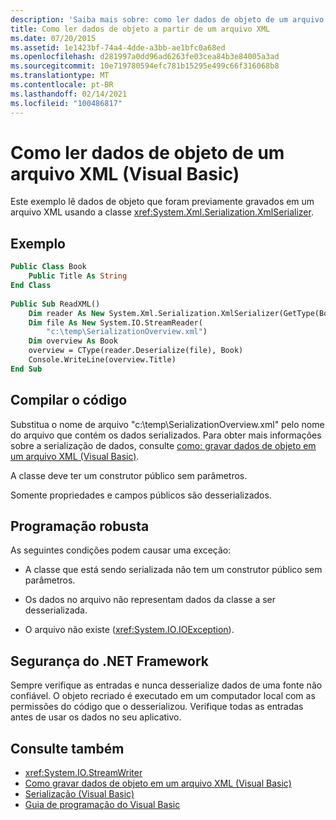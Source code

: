 ```yaml
---
description: 'Saiba mais sobre: como ler dados de objeto de um arquivo XML (Visual Basic)'
title: Como ler dados de objeto a partir de um arquivo XML
ms.date: 07/20/2015
ms.assetid: 1e1423bf-74a4-4dde-a3bb-ae1bfc0a68ed
ms.openlocfilehash: d281997a0dd96ad6263fe03cea84b3e84005a3ad
ms.sourcegitcommit: 10e719780594efc781b15295e499c66f316068b8
ms.translationtype: MT
ms.contentlocale: pt-BR
ms.lasthandoff: 02/14/2021
ms.locfileid: "100486817"
---
```

# <a name="how-to-read-object-data-from-an-xml-file-visual-basic"></a>Como ler dados de objeto de um arquivo XML (Visual Basic)

Este exemplo lê dados de objeto que foram previamente gravados em um arquivo XML usando a classe <xref:System.Xml.Serialization.XmlSerializer>.  
  
## <a name="example"></a>Exemplo  
  
```vb  
Public Class Book  
    Public Title As String  
End Class  
  
Public Sub ReadXML()  
    Dim reader As New System.Xml.Serialization.XmlSerializer(GetType(Book))  
    Dim file As New System.IO.StreamReader(  
        "c:\temp\SerializationOverview.xml")  
    Dim overview As Book  
    overview = CType(reader.Deserialize(file), Book)  
    Console.WriteLine(overview.Title)  
End Sub  
```  
  
## <a name="compile-the-code"></a>Compilar o código  

 Substitua o nome de arquivo "c:\temp\SerializationOverview.xml" pelo nome do arquivo que contém os dados serializados. Para obter mais informações sobre a serialização de dados, consulte [como: gravar dados de objeto em um arquivo XML (Visual Basic)](how-to-write-object-data-to-an-xml-file.md).  
  
 A classe deve ter um construtor público sem parâmetros.  
  
 Somente propriedades e campos públicos são desserializados.  
  
## <a name="robust-programming"></a>Programação robusta  

 As seguintes condições podem causar uma exceção:  
  
- A classe que está sendo serializada não tem um construtor público sem parâmetros.  
  
- Os dados no arquivo não representam dados da classe a ser desserializada.  
  
- O arquivo não existe (<xref:System.IO.IOException>).  
  
## <a name="net-framework-security"></a>Segurança do .NET Framework  

 Sempre verifique as entradas e nunca desserialize dados de uma fonte não confiável. O objeto recriado é executado em um computador local com as permissões do código que o desserializou. Verifique todas as entradas antes de usar os dados no seu aplicativo.  
  
## <a name="see-also"></a>Consulte também

- <xref:System.IO.StreamWriter>
- [Como gravar dados de objeto em um arquivo XML (Visual Basic)](how-to-write-object-data-to-an-xml-file.md)
- [Serialização (Visual Basic)](index.md)
- [Guia de programação do Visual Basic](../../index.md)
